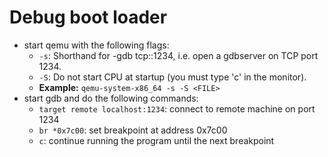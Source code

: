 # Debug boot loader

* start qemu with the following flags:
  * `-s`: Shorthand for -gdb tcp::1234, i.e. open a gdbserver on TCP port 1234.
  * `-S`: Do not start CPU at startup (you must type 'c' in the monitor).
  * **Example:** `qemu-system-x86_64 -s -S <FILE>`
* start gdb and do the following commands:
  * `target remote localhost:1234`: connect to remote machine on port 1234
  * `br *0x7c00`: set breakpoint at address 0x7c00
  * `c`: continue running the program until the next breakpoint
